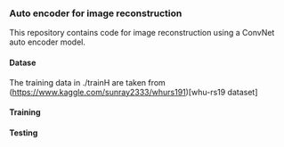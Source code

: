 ### Auto encoder for image reconstruction
This repository contains code for image reconstruction using a ConvNet auto encoder model.

#### Datase
The training data in ./trainH are taken from (https://www.kaggle.com/sunray2333/whurs191)[whu-rs19 dataset]

#### Training

#### Testing
